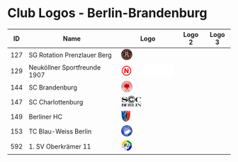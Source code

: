 # Club Logos - Berlin-Brandenburg

| ID | Name | Logo | Logo 2| Logo 3 |
|:-:|---|---|---|---|
| 127 | SG Rotation Prenzlauer Berg | <img src="/svg/clubs/ber/127_sgrb.svg" height="25px" /> | | |
| 129 | Neuköllner Sportfreunde 1907 | <img src="/svg/clubs/ber/129_nsf.svg" height="25px" /> | | |
| 144 | SC Brandenburg | <img src="/svg/clubs/ber/144_scb.svg" height="25px" /> | | |
| 147 | SC Charlottenburg | <img src="/svg/clubs/ber/147_scc.svg" height="25px" /> | | |
| 149 | Berliner HC | <img src="/svg/clubs/ber/149_bhc.svg" height="25px" /> | | |
| 153 | TC Blau-Weiss Berlin | <img src="/svg/clubs/ber/153_tcbw.svg" height="25px" /> | | |
| 592 | 1. SV Oberkrämer 11 | <img src="/svg/clubs/ber/592_svo.svg" height="25px" /> | | |

